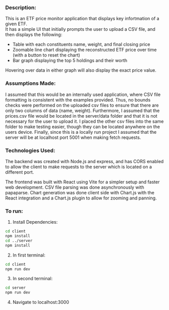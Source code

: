 ### Description:

This is an ETF price monitor application that displays key infortmation of a given ETF. \
It has a simple UI that initially prompts the user to upload a CSV file, and then displays the following: 
- Table with each constituents name, weight, and final closing price
- Zoomable line chart displaying the reconstructed ETF price over time (with a button to reset the chart)
- Bar graph displaying the top 5 holdings and their worth 

Hovering over data in either graph will also display the exact price value. 

### Assumptions Made:

I assumed that this would be an internally used application, where CSV file formatting is consistent with the examples provided.
Thus, no bounds checks were performed on the uploaded csv files to ensure that there are only two columns of data (name, weight). 
Furthermore, I assumed that the prices.csv file would be located in the server/data folder and that it is not necessary for the user to upload it.
I placed the other csv files into the same folder to make testing easier, though they can be located anywhere on the users device. 
Finally, since this is a locally run project I assumed that the server will be at localhost port 5001 when making fetch requests.

### Technologies Used:

The backend was created with Node.js and express, and has CORS enabled to allow the client to make requests to the server
which is located on a different port. 

The frontend was built with React using Vite for a simpler setup and faster web development. 
CSV file parsing was done asynchronously with papaparse. 
Chart generation was done client side with Chart.js with the React integration and a Chart.js plugin to allow for zooming and panning.

### To run:

1. Install Dependencies:
```bash
cd client
npm install
cd ../server
npm install
```
2. In first terminal:
```bash
cd client
npm run dev
```
3. In second terminal:
```bash
cd server
npm run dev
```
4. Navigate to localhost:3000
